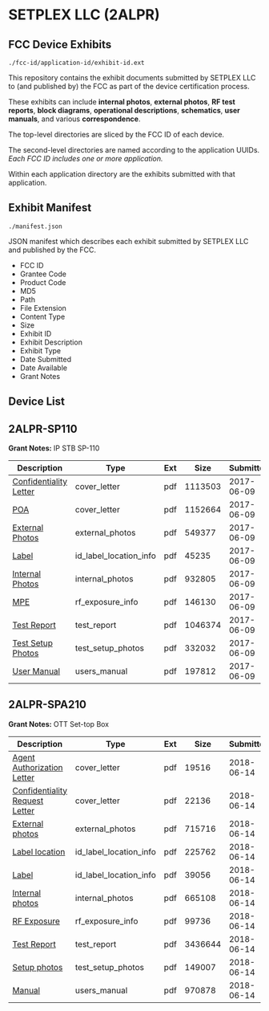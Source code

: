 # SETPLEX LLC (2ALPR)
## FCC Device Exhibits

```
./fcc-id/application-id/exhibit-id.ext
```

This repository contains the exhibit documents submitted by SETPLEX LLC to (and published by) the FCC as part of the device certification process.

These exhibits can include **internal photos**, **external photos**, **RF test reports**, **block diagrams**, **operational descriptions**, **schematics**, **user manuals**, and various **correspondence**.

The top-level directories are sliced by the FCC ID of each device.

The second-level directories are named according to the application UUIDs. *Each FCC ID includes one or more application.*

Within each application directory are the exhibits submitted with that application. 

## Exhibit Manifest

```
./manifest.json
```

JSON manifest which describes each exhibit submitted by SETPLEX LLC and published by the FCC.

- FCC ID
- Grantee Code
- Product Code
- MD5
- Path
- File Extension
- Content Type
- Size
- Exhibit ID
- Exhibit Description
- Exhibit Type
- Date Submitted
- Date Available
- Grant Notes

## Device List
## 2ALPR-SP110
**Grant Notes:** IP STB SP-110

| Description | Type | Ext | Size | Submitted | Available |
| ----------- | ---- | --- | ---- | --------- | --------- |
| [Confidentiality Letter](2ALPR-SP110/1a81e91a292bf828417ab5af3ac4ef71/3420369.pdf) | cover_letter | pdf | 1113503 | 2017-06-09 | 2017-06-09 |
| [POA](2ALPR-SP110/1a81e91a292bf828417ab5af3ac4ef71/3420370.pdf) | cover_letter | pdf | 1152664 | 2017-06-09 | 2017-06-09 |
| [External Photos](2ALPR-SP110/1a81e91a292bf828417ab5af3ac4ef71/3420364.pdf) | external_photos | pdf | 549377 | 2017-06-09 | 2017-06-09 |
| [Label](2ALPR-SP110/1a81e91a292bf828417ab5af3ac4ef71/3420366.pdf) | id_label_location_info | pdf | 45235 | 2017-06-09 | 2017-06-09 |
| [Internal Photos](2ALPR-SP110/1a81e91a292bf828417ab5af3ac4ef71/3420367.pdf) | internal_photos | pdf | 932805 | 2017-06-09 | 2017-06-09 |
| [MPE](2ALPR-SP110/1a81e91a292bf828417ab5af3ac4ef71/3420368.pdf) | rf_exposure_info | pdf | 146130 | 2017-06-09 | 2017-06-09 |
| [Test Report](2ALPR-SP110/1a81e91a292bf828417ab5af3ac4ef71/3420365.pdf) | test_report | pdf | 1046374 | 2017-06-09 | 2017-06-09 |
| [Test Setup Photos](2ALPR-SP110/1a81e91a292bf828417ab5af3ac4ef71/3420371.pdf) | test_setup_photos | pdf | 332032 | 2017-06-09 | 2017-06-09 |
| [User Manual](2ALPR-SP110/1a81e91a292bf828417ab5af3ac4ef71/3420372.pdf) | users_manual | pdf | 197812 | 2017-06-09 | 2017-06-09 |
## 2ALPR-SPA210
**Grant Notes:** OTT Set-top Box

| Description | Type | Ext | Size | Submitted | Available |
| ----------- | ---- | --- | ---- | --------- | --------- |
| [Agent Authorization Letter](2ALPR-SPA210/2473c1d3a2ec412861e5eafbc5b1124c/3888077.pdf) | cover_letter | pdf | 19516 | 2018-06-14 | 2018-06-14 |
| [Confidentiality Request Letter](2ALPR-SPA210/2473c1d3a2ec412861e5eafbc5b1124c/3888083.pdf) | cover_letter | pdf | 22136 | 2018-06-14 | 2018-06-14 |
| [External photos](2ALPR-SPA210/2473c1d3a2ec412861e5eafbc5b1124c/3888084.pdf) | external_photos | pdf | 715716 | 2018-06-14 | 2018-06-14 |
| [Label location](2ALPR-SPA210/2473c1d3a2ec412861e5eafbc5b1124c/3888087.pdf) | id_label_location_info | pdf | 225762 | 2018-06-14 | 2018-06-14 |
| [Label](2ALPR-SPA210/2473c1d3a2ec412861e5eafbc5b1124c/3888088.pdf) | id_label_location_info | pdf | 39056 | 2018-06-14 | 2018-06-14 |
| [Internal photos](2ALPR-SPA210/2473c1d3a2ec412861e5eafbc5b1124c/3888085.pdf) | internal_photos | pdf | 665108 | 2018-06-14 | 2018-06-14 |
| [RF Exposure](2ALPR-SPA210/2473c1d3a2ec412861e5eafbc5b1124c/3888091.pdf) | rf_exposure_info | pdf | 99736 | 2018-06-14 | 2018-06-14 |
| [Test Report](2ALPR-SPA210/2473c1d3a2ec412861e5eafbc5b1124c/3888094.pdf) | test_report | pdf | 3436644 | 2018-06-14 | 2018-06-14 |
| [Setup photos](2ALPR-SPA210/2473c1d3a2ec412861e5eafbc5b1124c/3888093.pdf) | test_setup_photos | pdf | 149007 | 2018-06-14 | 2018-06-14 |
| [Manual](2ALPR-SPA210/2473c1d3a2ec412861e5eafbc5b1124c/3888089.pdf) | users_manual | pdf | 970878 | 2018-06-14 | 2018-06-14 |
